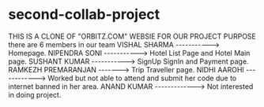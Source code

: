 # second-collab-project
THIS IS A CLONE OF "ORBITZ.COM" WEBSIE FOR OUR PROJECT PURPOSE
there are 6 members in our team
VISHAL SHARMA   ----------->   Homepage.
NIPENDRA SONI   ----------->   Hotel List Page and Hotel Main page.
SUSHANT KUMAR   ----------->   SignUp SignIn and Payment page.
RAMKEZH PREMARANJAN ------->   Trip Traveller page.
NIDHI AAROHI   ------------>   Worked but not able to attend and submit her code due to internet banned in her area.
ANAND KUMAR   ------------->   Not interested in doing project.
